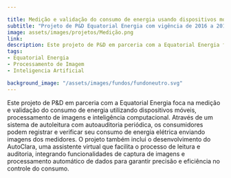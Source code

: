 ```yaml
---

title: Medição e validação do consumo de energia usando dispositivos móveis, técnicas de processamento de imagens e inteligência computacional 
subtitle: "Projeto de P&D Equatorial Energia com vigência de 2016 a 2018"
image: assets/images/projetos/Medição.png
link: 
description: Este projeto de P&D em parceria com a Equatorial Energia foca na medição e validação do consumo de energia utilizando dispositivos móveis, processamento de imagens e inteligência computacional. Através de um sistema de autoleitura com autoauditoria periódica, os consumidores podem registrar e verificar seu consumo de energia elétrica enviando imagens dos medidores. O projeto também inclui o desenvolvimento do AutoClara, uma assistente virtual que facilita o processo de leitura e auditoria, integrando funcionalidades de captura de imagens e processamento automático de dados para garantir precisão e eficiência no controle do consumo.
tags: 
- Equatorial Energia
- Processamento de Imagem
- Inteligencia Artificial

background_image: "/assets/images/fundos/fundoneutro.svg"
---
```



Este projeto de P&D em parceria com a Equatorial Energia foca na medição e validação do consumo de energia utilizando dispositivos móveis, processamento de imagens e inteligência computacional. Através de um sistema de autoleitura com autoauditoria periódica, os consumidores podem registrar e verificar seu consumo de energia elétrica enviando imagens dos medidores. O projeto também inclui o desenvolvimento do AutoClara, uma assistente virtual que facilita o processo de leitura e auditoria, integrando funcionalidades de captura de imagens e processamento automático de dados para garantir precisão e eficiência no controle do consumo.